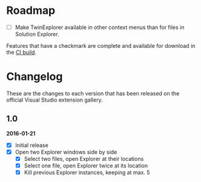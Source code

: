 # Roadmap

- [ ] Make TwinExplorer available in other context menus than for files in Solution Explorer.

Features that have a checkmark are complete and available for
download in the
[CI build](http://vsixgallery.com/extension/7e7f1316-08bb-4871-851a-4fd82d9d4d32/).

# Changelog

These are the changes to each version that has been released
on the official Visual Studio extension gallery.

## 1.0

**2016-01-21**

- [x] Initial release
- [x] Open two Explorer windows side by side
  - [x] Select two files, open Explorer at their locations
  - [x] Select one file, open Explorer twice at its location
  - [x] Kill previous Explorer instances, keeping at max. 5
